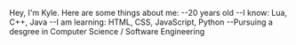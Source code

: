 Hey, I'm Kyle. Here are some things about me:
--20 years old
--I know: Lua, C++, Java
--I am learning: HTML, CSS, JavaScript, Python
--Pursuing a desgree in Computer Science / Software Engineering
